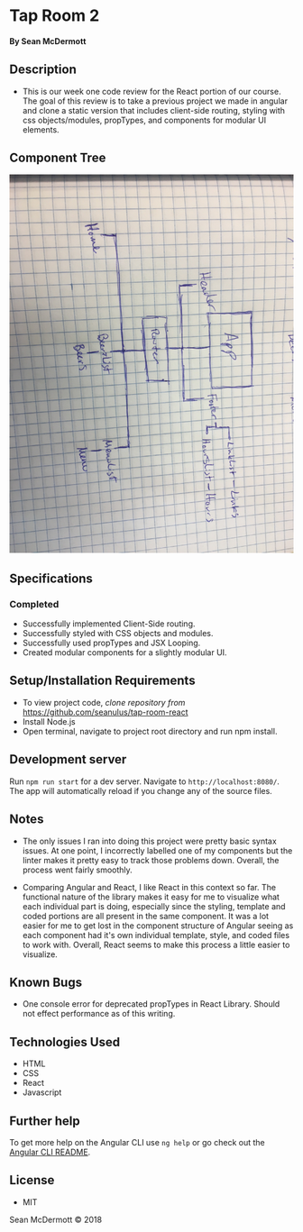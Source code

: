 # **Tap Room 2**

#### By Sean McDermott

## Description
* This is our week one code review for the React portion of our course. The goal of this review is to take a previous project we made in angular and clone a static version that includes client-side routing, styling with css objects/modules, propTypes, and components for modular UI elements.

## Component Tree
![Sketch](./src/assets/img/tree.jpg)

## Specifications

### Completed
* Successfully implemented Client-Side routing.
* Successfully styled with CSS objects and modules.
* Successfully used propTypes and JSX Looping.
* Created modular components for a slightly modular UI.


## Setup/Installation Requirements

* To view project code, _clone repository from_ https://github.com/seanulus/tap-room-react
* Install Node.js
* Open terminal, navigate to project root directory and run npm install.



## Development server

Run `npm run start` for a dev server. Navigate to `http://localhost:8080/`. The app will automatically reload if you change any of the source files.

## Notes

* The only issues I ran into doing this project were pretty basic syntax issues. At one point, I incorrectly labelled one of my components but the linter makes it pretty easy to track those problems down. Overall, the process went fairly smoothly.

* Comparing Angular and React, I like React in this context so far. The functional nature of the library makes it easy for me to visualize what each individual part is doing, especially since the styling, template and coded portions are all present in the same component. It was a lot easier for me to get lost in the component structure of Angular seeing as each component had it's own individual template, style, and coded files to work with. Overall, React seems to make this process a little easier to visualize.

## Known Bugs

* One console error for deprecated propTypes in React Library. Should not effect performance as of this writing.

## Technologies Used

* HTML
* CSS
* React
* Javascript

## Further help

To get more help on the Angular CLI use `ng help` or go check out the [Angular CLI README](https://github.com/angular/angular-cli/blob/master/README.md).

## License

* MIT

Sean McDermott © 2018
